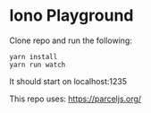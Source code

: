 # Iono Playground

Clone repo and run the following:

```
yarn install
yarn run watch
```

It should start on localhost:1235

This repo uses: https://parceljs.org/